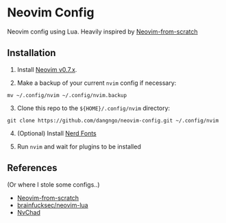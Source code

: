 # Neovim Config

Neovim config using Lua. Heavily inspired by [Neovim-from-scratch](https://github.com/LunarVim/Neovim-from-scratch)

## Installation

1. Install [Neovim v0.7.x](https://github.com/neovim/neovim/releases/latest).

2. Make a backup of your current `nvim` config if necessary:

```term
mv ~/.config/nvim ~/.config/nvim.backup
```

3. Clone this repo to the `${HOME}/.config/nvim` directory:

```term
git clone https://github.com/dangngo/neovim-config.git ~/.config/nvim
```

4. (Optional) Install [Nerd Fonts](https://www.nerdfonts.com/font-downloads)

5. Run `nvim` and wait for plugins to be installed

## References
(Or where I stole some configs..)

* [Neovim-from-scratch](https://github.com/LunarVim/Neovim-from-scratch)
* [brainfucksec/neovim-lua](https://github.com/brainfucksec/neovim-lua)
* [NvChad](https://github.com/NvChad/NvChad)


